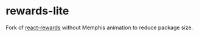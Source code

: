 # rewards-lite
Fork of [react-rewards](https://github.com/thedevelobear/react-rewards) without Memphis animation to reduce package size.
